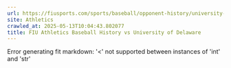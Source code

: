 ```yaml
---
url: https://fiusports.com/sports/baseball/opponent-history/university-of-delaware/312
site: Athletics
crawled_at: 2025-05-13T10:04:43.802077
title: FIU Athletics Baseball History vs University of Delaware
---
```


Error generating fit markdown: '<' not supported between instances of 'int' and 'str'
